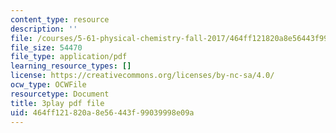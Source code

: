 ```yaml
---
content_type: resource
description: ''
file: /courses/5-61-physical-chemistry-fall-2017/464ff121820a8e56443f99039998e09a_QkMB_0jOvVA.pdf
file_size: 54470
file_type: application/pdf
learning_resource_types: []
license: https://creativecommons.org/licenses/by-nc-sa/4.0/
ocw_type: OCWFile
resourcetype: Document
title: 3play pdf file
uid: 464ff121-820a-8e56-443f-99039998e09a
---
```

